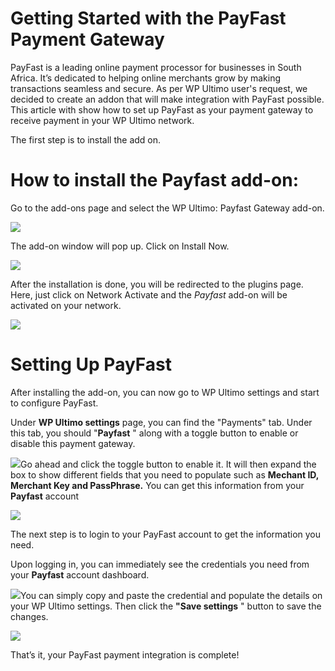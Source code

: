 # Getting Started with the PayFast Payment Gateway

PayFast is a leading online payment processor for businesses in South Africa. It’s dedicated to helping online merchants grow by making transactions seamless and secure. As per WP Ultimo user's request, we decided to create an addon that will make integration with PayFast possible. This article with show how to set up PayFast as your payment gateway to receive payment in your WP Ultimo network.

The first step is to install the add on.

# How to install the Payfast add-on:

Go to the add-ons page and select the WP Ultimo: Payfast Gateway add-on.

![](https://wp-ultimo-space.fra1.cdn.digitaloceanspaces.com/hs-file-BmLWqj4yjt.png)

The add-on window will pop up. Click on Install Now.

![](https://wp-ultimo-space.fra1.cdn.digitaloceanspaces.com/hs-file-1jpCakOHNy.png)

After the installation is done, you will be redirected to the plugins page. Here, just click on Network Activate and the _Payfast_ add-on will be activated on your network.

![](https://wp-ultimo-space.fra1.cdn.digitaloceanspaces.com/hs-file-49OQHBwPxk.png)

# Setting Up PayFast

After installing the add-on, you can now go to WP Ultimo settings and start to configure PayFast.

Under **WP Ultimo settings** page, you can find the "Payments" tab. Under this tab, you should "**Payfast** " along with a toggle button to enable or disable this payment gateway.

![](https://wp-ultimo-space.fra1.cdn.digitaloceanspaces.com/hs-file-07bPkaGJka.png)Go ahead and click the toggle button to enable it. It will then expand the box to show different fields that you need to populate such as **Mechant ID, Merchant Key and PassPhrase.** You can get this information from your **Payfast** account

![](https://wp-ultimo-space.fra1.cdn.digitaloceanspaces.com/hs-file-pocxO2VPfM.png)

The next step is to login to your PayFast account to get the information you need.

Upon logging in, you can immediately see the credentials you need from your **Payfast** account dashboard.

![](https://wp-ultimo-space.fra1.cdn.digitaloceanspaces.com/hs-file-KW0WnsxHIW.png)You can simply copy and paste the credential and populate the details on your WP Ultimo settings. Then click the **"Save settings** " button to save the changes.

![](https://wp-ultimo-space.fra1.cdn.digitaloceanspaces.com/hs-file-5MIrG21r3e.png)

That’s it, your PayFast payment integration is complete!
